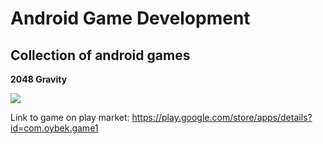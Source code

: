 # Android Game Development
Collection of android games
--

**2048 Gravity**

![](http://i.imgur.com/6XtrLh5.gif)

Link to game on play market:
https://play.google.com/store/apps/details?id=com.oybek.game1


